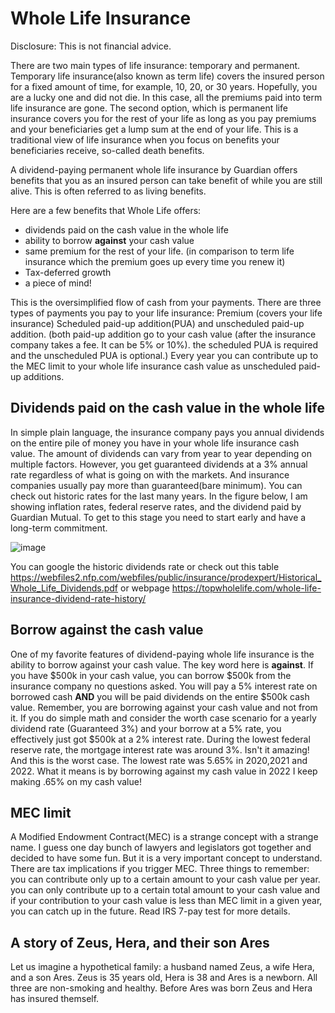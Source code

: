 # Whole Life Insurance

Disclosure: This is not financial advice.

There are two main types of life insurance: temporary and permanent. Temporary life insurance(also known as term life) covers the insured person for a fixed amount of time, for example, 10, 20, or 30 years. Hopefully, you are a lucky one and did not die. In this case, all the premiums paid into term life insurance are gone. The second option, which is permanent life insurance covers you for the rest of your life as long as you pay premiums and your beneficiaries get a lump sum at the end of your life. This is a traditional view of life insurance when you focus on benefits your beneficiaries receive, so-called death benefits. 

A dividend-paying permanent whole life insurance by Guardian offers benefits that you as an insured person can take benefit of while you are still alive. This is often referred to as living benefits.

Here are a few benefits that Whole Life offers:
- dividends paid on the cash value in the whole life 
- ability to borrow **against** your cash value
- same premium for the rest of your life. (in comparison to term life insurance which the premium goes up every time you renew it)
- Tax-deferred growth
- a piece of mind!

This is the oversimplified flow of cash from your payments.  There are three types of payments you pay to your life insurance: 
Premium (covers your life insurance)
Scheduled paid-up addition(PUA) and unscheduled paid-up addition. (both paid-up addition go to your cash value (after the insurance company takes a fee. It can be 5% or 10%). the scheduled PUA is required and the unscheduled PUA is optional.)
Every year you can contribute up to the MEC limit to your whole life insurance cash value as unscheduled paid-up additions.

## Dividends paid on the cash value in the whole life 
In simple plain language, the insurance company pays you annual dividends on the entire pile of money you have in your whole life insurance cash value. The amount of dividends can vary from year to year depending on multiple factors. However, you get guaranteed dividends at a 3% annual rate regardless of what is going on with the markets. And insurance companies usually pay more than guaranteed(bare minimum). You can check out historic rates for the last many years. In the figure below, I am showing inflation rates, federal reserve rates, and the dividend paid by Guardian Mutual. To get to this stage you need to start early and have a long-term commitment.

![image](https://user-images.githubusercontent.com/29989124/205192305-3674678e-daf7-458e-b35c-e0f201f7ba4f.png)


You can google the historic dividends rate or check out this table https://webfiles2.nfp.com/webfiles/public/insurance/prodexpert/Historical_Whole_Life_Dividends.pdf or webpage https://topwholelife.com/whole-life-insurance-dividend-rate-history/


## Borrow against the cash value

One of my favorite features of dividend-paying whole life insurance is the ability to borrow against your cash value. The key word here is **against**. If you have $500k in your cash value, you can borrow $500k from the insurance company no questions asked. You will pay a 5% interest rate on borrowed cash **AND** you will be paid dividends on the entire $500k cash value. Remember, you are borrowing against your cash value and not from it. If you do simple math and consider the worth case scenario for a yearly dividend rate (Guaranteed 3%) and your borrow at a 5% rate, you effectively just got $500k at a 2% interest rate. During the lowest federal reserve rate, the mortgage interest rate was around 3%. Isn't it amazing! And this is the worst case. The lowest rate was 5.65% in 2020,2021 and 2022. What it means is by borrowing against my cash value in 2022 I keep making .65% on my cash value!

 



## MEC limit
A Modified Endowment Contract(MEC) is a strange concept with a strange name. I guess one day bunch of lawyers and legislators got together and decided to have some fun. But it is a very important concept to understand. There are tax implications if you trigger MEC. Three things to remember: 
you can contribute only up to a certain amount to your cash value per year. 
you can only contribute up to a certain total amount to your cash value and 
if your contribution to your cash value is less than MEC limit in a given year, you can catch up in the future. Read IRS 7-pay test for more details.


## A story of Zeus, Hera, and their son Ares

Let us imagine a hypothetical family: a husband named Zeus, a wife Hera, and a son Ares. Zeus is 35 years old, Hera is 38 and Ares is a newborn. All three are non-smoking and healthy. Before Ares was born Zeus and Hera has insured themself.
